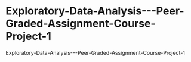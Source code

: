 # Exploratory-Data-Analysis---Peer-Graded-Assignment-Course-Project-1
Exploratory-Data-Analysis---Peer-Graded-Assignment-Course-Project-1
